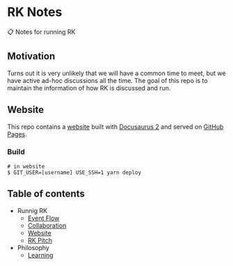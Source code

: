 # RK Notes

📋 Notes for running RK

## Motivation

Turns out it is very unlikely that we will have a common time to meet, but we have active ad-hoc discussions all the time. The goal of this repo is to maintain the information of how RK is discussed and run.

## Website

This repo contains a [website](https://react-knowledgeable.github.io/notes/) built with [Docusaurus 2](https://v2.docusaurus.io/) and served on [GitHub Pages](https://pages.github.com/).

### Build

```shell
# in website
$ GIT_USER=[username] USE_SSH=1 yarn deploy
```

## Table of contents

- Runnig RK
  - [Event Flow](content/event-flow.md)
  - [Collaboration](content/rk-kids.md)
  - [Website](content/website.md)
  - [RK Pitch](content/rk-pitch.md)
- Philosophy
  - [Learning](content/learning.md)
